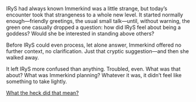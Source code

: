 <!-- title: Potential Cult -->

IRyS had always known Immerkind was a little strange, but today’s encounter took that strangeness to a whole new level. It started normally enough—friendly greetings, the usual small talk—until, without warning, the green one casually dropped a question: how did IRyS feel about being a goddess? Would she be interested in standing above others?

Before IRyS could even process, let alone answer, Immerkind offered no further context, no clarification. Just that cryptic suggestion—and then she walked away.

It left IRyS more confused than anything. Troubled, even. What was that about? What was Immerkind planning? Whatever it was, it didn’t feel like something to take lightly.

[What the heck did that mean?](#embed:https://www.youtube.com/live/EKjcWfEGsB0?si=2_5TN6ArM8cZMpyW&t=837)